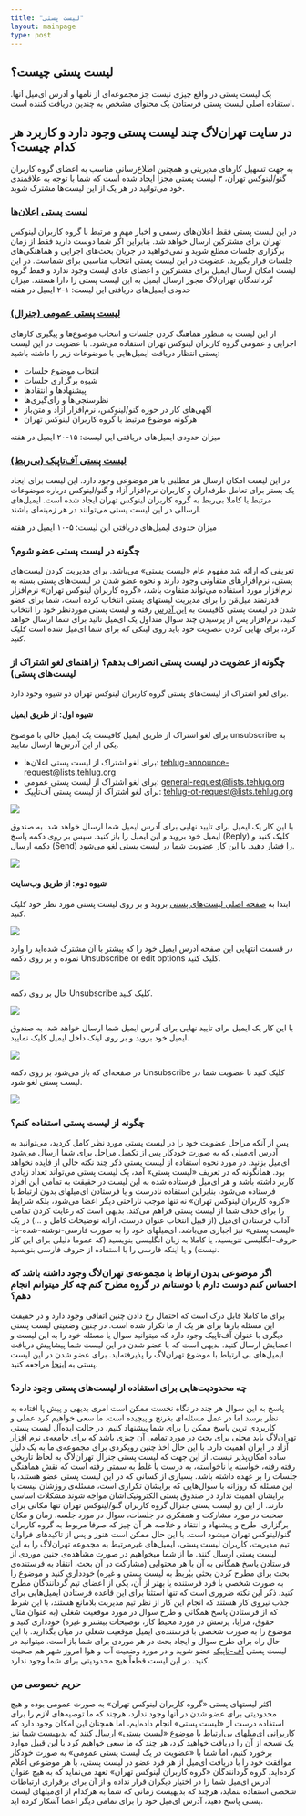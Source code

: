 ```yaml
---
title: "لیست پستی"
layout: mainpage
type: post
---
```

## لیست پستی چیست؟
یک لیست پستی در واقع چیزی نیست جز مجموعه‌ای از نامها و آدرس ای‌میل آنها. استفاده اصلی لیست پستی فرستادن یک محتوای مشخص به چندین دریافت کننده است.

## در سایت تهران‌لاگ چند لیست‌ پستی وجود دارد و کاربرد هر کدام چیست؟
به جهت تسهیل کارهای مدیریتی و همچنین اطلاع‌رسانی مناسب به اعضای گروه کاربران گنو/لینوکس تهران، ۳ لیست پستی مجزا ایجاد شده است که شما با توجه به علاقمندی خود می‌توانید در هر یک از این لیست‌ها مشترک شوید.

### [لیست پستی اعلان‌ها](http://lists.tehlug.org/mailman/listinfo/tehlug-announce)
در این لیست پستی فقط اعلان‌های رسمی و اخبار مهم و مرتبط با گروه کاربران لینوکس تهران برای مشترکین ارسال خواهد شد. بنابراین اگر شما دوست دارید فقط از زمان برگزاری جلسات مطلع شوید و نمی‌خواهید در جریان بحث‌های اجرایی و هماهنگی‌های جلسات قرار بگیرید، عضویت در این لیست پستی انتخاب مناسبی برای شماست. در این لیست امکان ارسال ایمیل برای مشترکین و اعضای عادی لیست وجود ندارد و فقط گروه گردانندگان تهران‌لاگ مجوز ارسال ایمیل به این لیست پستی را دارا هستند.
میزان حدودی ایمیل‌های دریافتی این لیست: ۱-۲ ایمیل در هفته

### [لیست پستی عمومی (جنرال)](http://lists.tehlug.org/mailman/listinfo/general)
از این لیست به منظور هماهنگ کردن جلسات و انتخاب موضوع‌ها و پیگیری کارهای اجرایی و عمومی گروه کاربران لینوکس تهران استفاده می‌شود. با عضویت در این لیست پستی انتظار دریافت ایمیل‌هایی با موضوعات زیر را داشته باشید:

* انتخاب موضوع جلسات
* شیوه برگزاری جلسات
* پیشنهادها و انتقادها
* نظرسنجی‌ها و رای‌گیری‌ها
* آگهی‌های کار در حوزه گنو/لینوکس، نرم‌افزار آزاد و متن‌باز
* هرگونه موضوع مرتبط با گروه کاربران لینوکس تهران

میزان حدودی ایمیل‌های دریافتی این لیست: ۱۵-۲۰ ایمیل در هفته

### [لیست پستی آف‌تاپیک (بی‌ربط)](http://lists.tehlug.org/mailman/listinfo/tehlug-ot)
در این لیست امکان ارسال هر مطلبی با هر موضوعی وجود دارد. این لیست برای ایجاد یک بستر برای تعامل طرفداران و کاربران نرم‌افزار آزاد و گنو/لینوکس درباره موضوعات مرتبط یا کاملا بی‌ربط به گروه کاربران لینوکس تهران ایجاد شده است. ایمیل‌های ارسالی در این لیست پستی می‌توانند در هر زمینه‌ای باشند.

میزان حدودی ایمیل‌های دریافتی این لیست: ۵-۱۰ ایمیل در هفته

### چگونه در لیست پستی عضو شوم؟
تعریفی که ارائه شد مفهوم عام «لیست پستی» می‌باشد. برای مدیریت کردن لیست‌های پستی، نرم‌افزارهای متفاوتی وجود دارند و نحوه عضو شدن در لیست‌های پستی بسته به نرم‌افزار مورد استفاده می‌تواند متفاوت باشد، «گروه کاربران لینوکس تهران» نرم‌افزار قدرتمند میل‌مَن را برای مدیریت لیستهای پستی انتخاب کرده است، شما برای عضو شدن در لیست پستی کافیست به [این آدرس](http://lists.tehlug.org/mailman/listinfo/general) رفته و لیست پستی مورد‌نظر خود را انتخاب کنید، نرم‌افزار پس از پرسیدن چند سوال متداول یک ای‌میل تائید برای شما ارسال خواهد کرد، برای نهایی کردن عضویت خود باید روی لینکی که برای شما ای‌میل شده است کلیک کنید.

### چگونه از عضویت در لیست پستی انصراف بدهم؟ (راهنمای لغو اشتراک از لیست‌های پستی)
برای لغو اشتراک از لیست‌های پستی گروه کاربران لینوکس تهران دو شیوه وجود دارد.

#### شیوه اول: از طریق ایمیل
برای لغو اشتراک از طریق ایمیل کافیست یک ایمیل خالی با موضوع unsubscribe به یکی از این آدرس‌ها ارسال نمایید.

* برای لغو اشتراک از لیست پستی اعلان‌ها: [tehlug-announce-request@lists.tehlug.org](mailto:tehlug-announce-request@lists.tehlug.org)
* برای لغو اشتراک از لیست پستی عمومی: [general-request@lists.tehlug.org](mailto:general-request@lists.tehlug.org)
* برای لغو اشتراک از لیست پستی آف‌تاپیک: [tehlug-ot-request@lists.tehlug.org](mailto:tehlug-ot-request@lists.tehlug.org)

![](./image/list-unsubscribe-1-1.png)

با این کار یک ایمیل برای تایید نهایی برای آدرس ایمیل شما ارسال خواهد شد. به صندوق ایمیل خود بروید و این ایمیل را باز کنید. سپس بر روی دکمه پاسخ (Reply) کلیک کنید و دکمه ارسال (Send) را فشار دهید. با این کار عضویت شما در لیست پستی لغو می‌شود.

![](./image/list-unsubscribe-1-2.png)

#### شیوه دوم: از طریق وب‌سایت
ابتدا به [صفحه اصلی لیست‌های پستی](http://lists.tehlug.org/mailman/listinfo) بروید و بر روی لیست پستی مورد نظر خود کلیک کنید.

![](./image/list-unsubscribe-2-1.png)

در قسمت انتهایی این صفحه آدرس ایمیل خود را که پیشتر با آن مشترک شده‌اید را وارد نموده و بر روی دکمه Unsubscribe or edit options کلیک کنید.

![](./image/list-unsubscribe-2-2.png)

حال بر روی دکمه Unsubscribe کلیک کنید.

![](./image/list-unsubscribe-2-3.png)

با این کار یک ایمیل برای تایید نهایی برای آدرس ایمیل شما ارسال خواهد شد. به صندوق ایمیل خود بروید و بر روی لینک داخل ایمیل کلیک نمایید.

![](./image/list-unsubscribe-2-4.png)

در صفحه‌ای که باز می‌شود بر روی دکمه Unsubscribe کلیک کنید تا عضویت شما در لیست پستی لغو شود.

![](./image/list-unsubscribe-2-5.png)

### چگونه از لیست پستی استفاده کنم؟
پس از آنکه مراحل عضویت خود را در لیست پستی مورد نظر کامل کردید، می‌توانید به آدرس ای‌میلی که به صورت خودکار پس از تکمیل مراحل برای شما ارسال می‌شود ای‌میل بزنید. در مورد نحوه استفاده از لیست پستی ذکر چند نکته خالی از فایده نخواهد بود. همانگونه که در تعریف «لیست پستی»‌ آمد، یک لیست پستی می‌تواند تعداد زیادی کاربر داشته باشد و هر ای‌میل فرستاده شده به این لیست در حقیقت به تمامی این افراد فرستاده می‌شود، بنابراین استفاده نادرست و یا فرستادن ای‌میلهای بدون ارتباط با «گروه کاربران لینوکس تهران» نه تنها موجب ناراحتی دیگر اعضا می‌شود، بلکه شرایط را برای حذف شما از لیست پستی فراهم می‌کند. بدیهی است که رعایت کردن تمامی آداب فرستادن ای‌میل (از قبیل انتخاب عنوان درست، ارائه توضیحات کامل و ...) در یک «لیست پستی» نیز اجباری می‌باشد. ای‌میلهای خود را به صورت فارسی-نوشته-شده-با-حروف-انگلیسی ننویسید، یا کاملا به زبان انگلیسی بنویسید (که عموما دلیلی برای این کار نیست) و یا اینکه فارسی را با استفاده از حروف فارسی بنویسید.

### اگر موضوعی بدون ارتباط با مجموعه‌ی تهران‌لاگ وجود داشته باشد که احساس کنم دوست دارم با دوستانم در گروه مطرح کنم چه کار میتوانم انجام دهم؟
برای ما کاملا قابل درک است که احتمال رخ دادن چنین اتفاقی وجود دارد و در حقیقت این مسئله بارها برای هر یک از ما تکرار شده است. در چنین وضعیتی لیست پستی دیگری با عنوان آف‌تاپیک وجود دارد که میتوانید سوال یا مسئله خود را به این لیست و اعضایش ارسال کنید. بدیهی است که با عضو شدن در این لیست شما پیشاپیش دریافت ایمیل‌های بی ارتباط با موضوع تهران‌لاگ را پذیرفته‌اید. برای عضو شدن در این لیست پستی به [اینجا](http://lists.tehlug.org/mailman/listinfo/tehlug-ot) مراجعه کنید.

### چه محدودیت‌هایی برای استفاده از لیست‌های پستی وجود دارد؟
پاسخ به این سوال هر چند در نگاه نخست ممکن است امری بدیهی و پیش پا افتاده به نظر برسد اما در عمل مسئله‌ای بغرنج و پیچیده است. ما سعی خواهیم کرد عملی و کاربردی ترین پاسخ ممکن را برای شما پیشنهاد کنیم. در حالت ایده‌آل لیست پستی تهران‌لاگ باید محلی برای بحث در مورد تمامی آن چیزی باشد که برای جامعه‌ی نرم افزار آزاد در ایران اهمیت دارد. با این حال اخذ چنین رویکردی برای مجموعه‌ی ما به یک دلیل ساده امکان‌پذیر نیست. از این جهت که لیست پستی جنرال تهران‌لاگ به لحاظ تاریخی رفته رفته، خواسته یا ناخواسته، به درست یا غلط به سمتی رفته است که نقش هماهنگی جلسات را بر عهده داشته باشد. بسیاری از کسانی که در این لیست پستی عضو هستند، با این مسئله که روزانه با سوال‌هایی که برایشان تکراری است، مسئله‌ی روزشان نیست یا برایشان اهمیت ندارد در صندوق پستی الکترونیک‌اشان مواجه شوند مشکلات اساسی دارند. از این رو لیست پستی جنرال گروه کاربران گنو/لینوکس تهران تنها مکانی برای صحبت در مورد مشارکت و همفکری در جلسات، سوال در مورد جلسه، زمان و مکان برگزاری، طرح و پیشنهاد و انتقاد و خلاصه هر آن چیز که صرفا مربوط به گروه کاربران گنو/لینوکس تهران میشود است. با این حال ممکن است هنوز و پس از تاکیدهای فراوان تیم مدیریت، کاربران لیست پستی، ایمیل‌های غیرمرتبط به مجموعه تهران‌لاگ را به این لیست پستی ارسال کنند. ما از شما میخواهیم در صورت مشاهده‌ی چنین موردی از فرستادن پاسخ همگانی به آن با هر محتوایی (مشارکت در آن بحث، انتقاد به فرستنده‌ی بحث برای مطرح کردن بحثی بیٰربط به لیست پستی و غیره) خودداری کنید و موضوع را به صورت شخصی با فرد فرستنده یا بهتر از آن، یکی از اعضای تیم گردانندگان مطرح کنید. ذکر این نکته ضروری است که تنها استثنا برای این قاعده فرستادن ایمیل‌هایی برای جذب نیروی کار هستند که انجام این کار از نظر تیم مدیریت بلامانع هستند، با این شرط که از فرستادن پاسخ همگانی و طرح سوال در مورد موقعیت شغلی (به عنوان مثال حقوق، مزایا، پرسش در مورد محیط کار، توضیحات بیشتر و غیره) خودداری کنید و موضوع را به صورت شخصی با فرستنده‌ی ایمیل موقعیت شغلی در میان بگذارید. با این حال راه برای طرح سوال و ایجاد بحث در هر موردی برای شما باز است. میتوانید در لیست پستی [آف-تاپیک](http://lists.tehlug.org/mailman/listinfo/tehlug-ot) عضو شوید و در مورد وضعیت آب و هوا امروز شهر هم صحبت کنید. در این لیست قطعاً هیچ محدودیتی برای شما وجود ندارد.

### حریم خصوصی من
اکثر لیستهای پستی «گروه کاربران لینوکس تهران» به صورت عمومی بوده و هیچ محدودیتی برای عضو شدن در آنها وجود ندارد، هرچند که ما توصیه‌های لازم را برای استفاده درست از «لیست پستی» انجام داده‌ایم، اما همچنان این امکان وجود دارد که کاربرانی ای‌میلهای بی‌ارتباط با موضوع «لیست پستی» ارسال کنند که بدیهیست شما نیز یک نسخه از آن را دریافت خواهید کرد، هر چند که ما سعی خواهیم کرد با این قبیل موارد برخورد کنیم، اما شما با «عضویت در یک لیست پستی عمومی» به صورت خودکار موافقت خود را با دریافت ای‌میل از هر فرد عضو در لیست پستی، با هر موضوعی اعلام کرده‌اید. گروه گردانندگان «گروه کاربران لینوکس تهران»‌ تعهد می‌نماید که به هیچ عنوان آدرس‌ ای‌میل شما را در اختیار دیگران قرار نداده و از آن برای برقراری ارتباطات شخصی استفاده ننماید، هرچند که بدیهیست زمانی که شما به هرکدام از ای‌میلهای لیست پستی پاسخ دهید،‌ آدرس ای‌میل خود را برای تمامی دیگر اعضا آشکار کرده اید.

